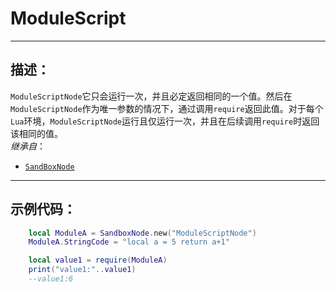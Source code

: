 # ModuleScript
------------------------------------------------------------------------------------------
## 描述：

`ModuleScriptNode`它只会运行一次，并且必定返回相同的一个值。然后在 `ModuleScriptNode`作为唯一参数的情况下，通过调用`require`返回此值。对于每个`Lua`环境，`ModuleScriptNode`运行且仅运行一次，并且在后续调用`require`时返回该相同的值。<br>
*继承自*：

*  [`SandBoxNode`](/Api/Class/SandBoxNode.md)

------------------------------------------------------------------------------------------
## 示例代码：

```lua
	local ModuleA = SandboxNode.new("ModuleScriptNode")
	ModuleA.StringCode = "local a = 5 return a+1"

	local value1 = require(ModuleA)
	print("value1:"..value1)
	--value1:6
```